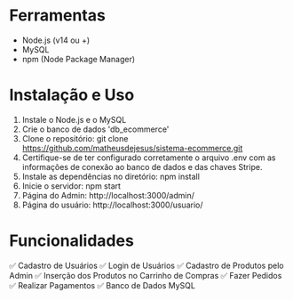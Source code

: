 # Ferramentas

- Node.js (v14 ou +)
- MySQL
- npm (Node Package Manager)

# Instalação e Uso

1. Instale o Node.js e o MySQL
2. Crie o banco de dados 'db_ecommerce'
3. Clone o repositório: git clone https://github.com/matheusdejesus/sistema-ecommerce.git
4. Certifique-se de ter configurado corretamente o arquivo .env com as informações de conexão ao banco de dados e das chaves Stripe.
5. Instale as dependências no diretório: npm install
6. Inicie o servidor: npm start
7. Página do Admin: http://localhost:3000/admin/
8. Página do usuário: http://localhost:3000/usuario/

# Funcionalidades

✅ Cadastro de Usuários
✅ Login de Usuários
✅ Cadastro de Produtos pelo Admin
✅ Inserção dos Produtos no Carrinho de Compras
✅ Fazer Pedidos
✅ Realizar Pagamentos
✅ Banco de Dados MySQL




